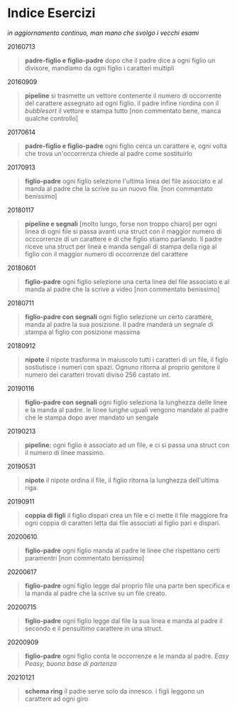 # Indice Esercizi

*in aggiornamento continuo, man mano che svolgo i vecchi esami*  

20160713

> **padre-figlio e figlio-padre** dopo che il padre dice a ogni figlio un divisore, mandiamo da ogni figlio i caratteri multipli

20160909

> **pipeline** si trasmette un vettore contenente il numero di occorrente del carattere assegnato ad ogni figlio. il padre infine riordina con il *bubblesort* il vettore e stampa tutto [non commentato bene, manca qualche controllo] 

20170614

> **padre-figlio e figlio-padre** ogni figlio cerca un carattere e, ogni volta che trova un'occorrenza chiede al padre come sostituirlo

20170913

> **figlio-padre** ogni figlio selezione l'ultima linea del file associato e al manda al padre che la scrive su un nuovo file. [non commentato benissimo]

20180117

> **pipeline e segnali** [molto lungo, forse non troppo chiaro] per ogni linea di ogni file si passa avanti una struct con il maggior numero di occcorrenze di un carattere e di che figlio stiamo parlando. Il padre riceve una struct per linea e manda sengali di stampa della riga al figlio con il maggior numero di occorrenze del carattere


20180601

> **figlio-padre** ogni figlio selezione una certa linea del file associato e al manda al padre che la scrive a video [non commentato benissimo]

20180711

> **figlio-padre con segnali** ogni figlio selezione un certo carattere, manda al padre la sua posizione. Il padre manderà un segnale di stampa al figlio con posizione massima

20180912

> **nipote** il nipote trasforma in maiuscolo tutti i caratteri di un file, il figlo sostiutisce i numeri con spazi. Ognuno ritorna al proprio genitore il numero dei caratteri trovati diviso 256 castato int.

20190116

> **figlio-padre con segnali** ogni figlio seleziona la lunghezza delle linee e la manda al padre. le linee lunghe uguali vengono mandate al padre che le stampa dopo aver mandato un sengale


20190213

> **pipeline:** ogni figlio è associato ad un file, e ci si passa una struct con il numero di linee massimo.

20190531

> **nipote** il nipote ordina il file, il figlio ritorna la lunghezza dell'ultima riga.

20190911

> **coppia di figli** il figlio dispari crea un file e ci mette il file maggiore fra ogni coppia di caratteri letta dai file associati al figlio pari e dispari.

20200610

> **figlio-padre** ogni figlio manda al padre le linee che rispettano certi paramentri [non commentato benissimo]

20200617

> **figlio-padre** ogni figlio legge dal proprio file una parte ben specifica e la manda al padre che la scrive su un file creato. 

20200715

> **figlio-padre** ogni figlio legge dal file la sua linea e manda al padre il secondo e il pensultimo carattere in una struct. 

20200909

> **figlio-padre** ogni figlio conta le occorrenze e le manda al padre. *Easy Peasy, buona base di partenza*

20210121

> **schema ring** il padre serve solo da innesco. i figli leggono un carattere ad ogni giro 
